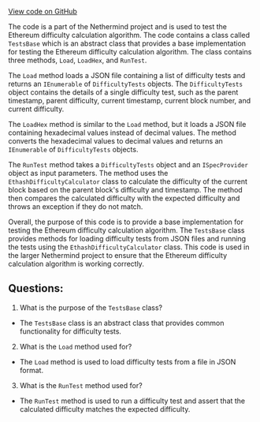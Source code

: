 [View code on GitHub](https://github.com/NethermindEth/nethermind/src/Nethermind/Ethereum.Difficulty.Test/TestsBase.cs)

The code is a part of the Nethermind project and is used to test the Ethereum difficulty calculation algorithm. The code contains a class called `TestsBase` which is an abstract class that provides a base implementation for testing the Ethereum difficulty calculation algorithm. The class contains three methods, `Load`, `LoadHex`, and `RunTest`.

The `Load` method loads a JSON file containing a list of difficulty tests and returns an `IEnumerable` of `DifficultyTests` objects. The `DifficultyTests` object contains the details of a single difficulty test, such as the parent timestamp, parent difficulty, current timestamp, current block number, and current difficulty.

The `LoadHex` method is similar to the `Load` method, but it loads a JSON file containing hexadecimal values instead of decimal values. The method converts the hexadecimal values to decimal values and returns an `IEnumerable` of `DifficultyTests` objects.

The `RunTest` method takes a `DifficultyTests` object and an `ISpecProvider` object as input parameters. The method uses the `EthashDifficultyCalculator` class to calculate the difficulty of the current block based on the parent block's difficulty and timestamp. The method then compares the calculated difficulty with the expected difficulty and throws an exception if they do not match.

Overall, the purpose of this code is to provide a base implementation for testing the Ethereum difficulty calculation algorithm. The `TestsBase` class provides methods for loading difficulty tests from JSON files and running the tests using the `EthashDifficultyCalculator` class. This code is used in the larger Nethermind project to ensure that the Ethereum difficulty calculation algorithm is working correctly.
## Questions: 
 1. What is the purpose of the `TestsBase` class?
- The `TestsBase` class is an abstract class that provides common functionality for difficulty tests.

2. What is the `Load` method used for?
- The `Load` method is used to load difficulty tests from a file in JSON format.

3. What is the `RunTest` method used for?
- The `RunTest` method is used to run a difficulty test and assert that the calculated difficulty matches the expected difficulty.